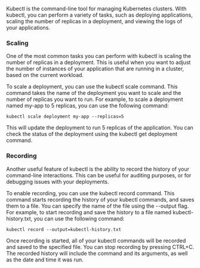 Kubectl is the command-line tool for managing Kubernetes clusters. With kubectl, you can perform a variety of tasks, such as deploying applications, scaling the number of replicas in a deployment, and viewing the logs of your applications.

### Scaling

One of the most common tasks you can perform with kubectl is scaling the number of replicas in a deployment. This is useful when you want to adjust the number of instances of your application that are running in a cluster, based on the current workload.

To scale a deployment, you can use the kubectl scale command. This command takes the name of the deployment you want to scale and the number of replicas you want to run. For example, to scale a deployment named my-app to 5 replicas, you can use the following command:

```
kubectl scale deployment my-app --replicas=5
```

This will update the deployment to run 5 replicas of the application. You can check the status of the deployment using the kubectl get deployment command.

### Recording

Another useful feature of kubectl is the ability to record the history of your command-line interactions. This can be useful for auditing purposes, or for debugging issues with your deployments.

To enable recording, you can use the kubectl record command. This command starts recording the history of your kubectl commands, and saves them to a file. You can specify the name of the file using the --output flag. For example, to start recording and save the history to a file named kubectl-history.txt, you can use the following command:

```
kubectl record --output=kubectl-history.txt
```
Once recording is started, all of your kubectl commands will be recorded and saved to the specified file. You can stop recording by pressing CTRL+C. The recorded history will include the command and its arguments, as well as the date and time it was run.